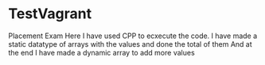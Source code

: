 # TestVagrant
Placement Exam
Here I have used CPP to ecxecute the code.
I have made a static datatype of arrays with the values and done the total of them
And at the end I have made a dynamic array to add more values 
